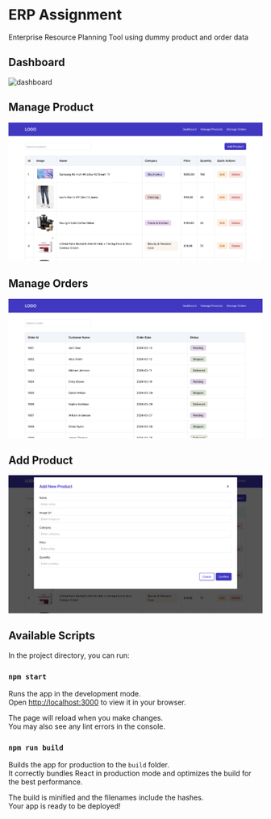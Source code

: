# ERP Assignment

Enterprise Resource Planning Tool using dummy product and order data

## Dashboard

![dashboard]([https://ramannema.github.io/erp-assignment/](https://github.com/ramannema/erp-assignment/blob/master/src/assets/dashboard.png))

## Manage Product

![manage product](https://github.com/ramannema/erp-assignment/blob/master/src/assets/products.png)

## Manage Orders

![manage orders](https://github.com/ramannema/erp-assignment/blob/master/src/assets/orders.png)

## Add Product
![add product](https://github.com/ramannema/erp-assignment/blob/master/src/assets/add-product.png)

## Available Scripts

In the project directory, you can run:

### `npm start`

Runs the app in the development mode.\
Open [http://localhost:3000](http://localhost:3000) to view it in your browser.

The page will reload when you make changes.\
You may also see any lint errors in the console.

### `npm run build`

Builds the app for production to the `build` folder.\
It correctly bundles React in production mode and optimizes the build for the best performance.

The build is minified and the filenames include the hashes.\
Your app is ready to be deployed!
